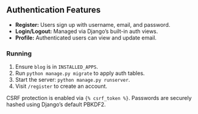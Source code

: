 ## Authentication Features
- **Register:** Users sign up with username, email, and password.
- **Login/Logout:** Managed via Django’s built-in auth views.
- **Profile:** Authenticated users can view and update email.

### Running
1. Ensure `blog` is in `INSTALLED_APPS`.
2. Run `python manage.py migrate` to apply auth tables.
3. Start the server: `python manage.py runserver`.
4. Visit `/register` to create an account.

CSRF protection is enabled via `{% csrf_token %}`.
Passwords are securely hashed using Django’s default PBKDF2.
